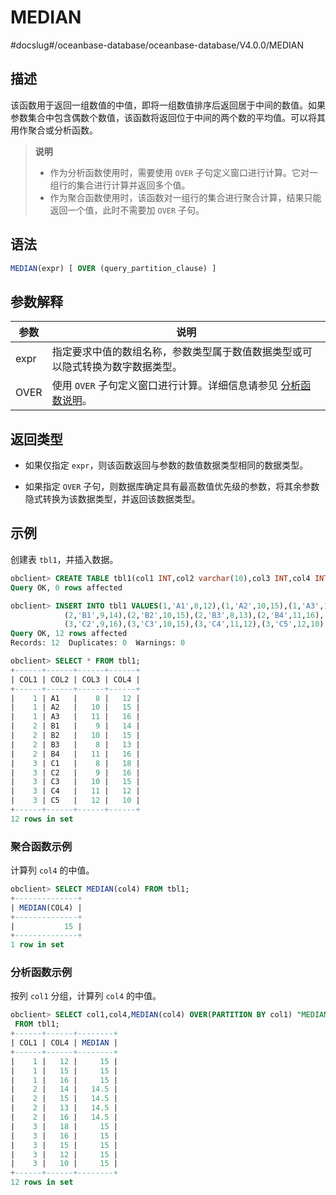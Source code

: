 MEDIAN 
===========================
#docslug#/oceanbase-database/oceanbase-database/V4.0.0/MEDIAN


描述 
-----------------------

该函数用于返回一组数值的中值，即将一组数值排序后返回居于中间的数值。如果参数集合中包含偶数个数值，该函数将返回位于中间的两个数的平均值。可以将其用作聚合或分析函数。
>**说明**
>
>* 作为分析函数使用时，需要使用 `OVER` 子句定义窗口进行计算。它对一组行的集合进行计算并返回多个值。
>* 作为聚合函数使用时，该函数对一组行的集合进行聚合计算，结果只能返回一个值，此时不需要加 `OVER` 子句。

  




语法 
-----------------------

```sql
MEDIAN(expr) [ OVER (query_partition_clause) ]
```



参数解释 
-------------------------



|  参数  |                                           说明                                            |
|------|-----------------------------------------------------------------------------------------|
| expr | 指定要求中值的数组名称，参数类型属于数值数据类型或可以隐式转换为数字数据类型。                                                 |
| OVER | 使用 `OVER` 子句定义窗口进行计算。详细信息请参见 [分析函数说明](../4.analysis-functions-2/1.window-function-description.md)。 |



返回类型 
-------------------------

* 如果仅指定 `expr`，则该函数返回与参数的数值数据类型相同的数据类型。

  

* 如果指定 `OVER` 子句，则数据库确定具有最高数值优先级的参数，将其余参数隐式转换为该数据类型，并返回该数据类型。

  




示例 
-----------------------

创建表 `tbl1`，并插入数据。

```sql
obclient> CREATE TABLE tbl1(col1 INT,col2 varchar(10),col3 INT,col4 INT);
Query OK, 0 rows affected

obclient> INSERT INTO tbl1 VALUES(1,'A1',8,12),(1,'A2',10,15),(1,'A3',11,16),
            (2,'B1',9,14),(2,'B2',10,15),(2,'B3',8,13),(2,'B4',11,16),(3,'C1',8,18),
            (3,'C2',9,16),(3,'C3',10,15),(3,'C4',11,12),(3,'C5',12,10);
Query OK, 12 rows affected
Records: 12  Duplicates: 0  Warnings: 0

obclient> SELECT * FROM tbl1;
+------+------+------+------+
| COL1 | COL2 | COL3 | COL4 |
+------+------+------+------+
|    1 | A1   |    8 |   12 |
|    1 | A2   |   10 |   15 |
|    1 | A3   |   11 |   16 |
|    2 | B1   |    9 |   14 |
|    2 | B2   |   10 |   15 |
|    2 | B3   |    8 |   13 |
|    2 | B4   |   11 |   16 |
|    3 | C1   |    8 |   18 |
|    3 | C2   |    9 |   16 |
|    3 | C3   |   10 |   15 |
|    3 | C4   |   11 |   12 |
|    3 | C5   |   12 |   10 |
+------+------+------+------+
12 rows in set
```



### 聚合函数示例 

计算列 `col4` 的中值。

```sql
obclient> SELECT MEDIAN(col4) FROM tbl1;
+--------------+
| MEDIAN(COL4) |
+--------------+
|           15 |
+--------------+
1 row in set
```



### 分析函数示例 

按列 `col1` 分组，计算列 `col4` 的中值。

```sql
obclient> SELECT col1,col4,MEDIAN(col4) OVER(PARTITION BY col1) "MEDIAN"
 FROM tbl1;
+------+------+--------+
| COL1 | COL4 | MEDIAN |
+------+------+--------+
|    1 |   12 |     15 |
|    1 |   15 |     15 |
|    1 |   16 |     15 |
|    2 |   14 |   14.5 |
|    2 |   15 |   14.5 |
|    2 |   13 |   14.5 |
|    2 |   16 |   14.5 |
|    3 |   18 |     15 |
|    3 |   16 |     15 |
|    3 |   15 |     15 |
|    3 |   12 |     15 |
|    3 |   10 |     15 |
+------+------+--------+
12 rows in set
```


